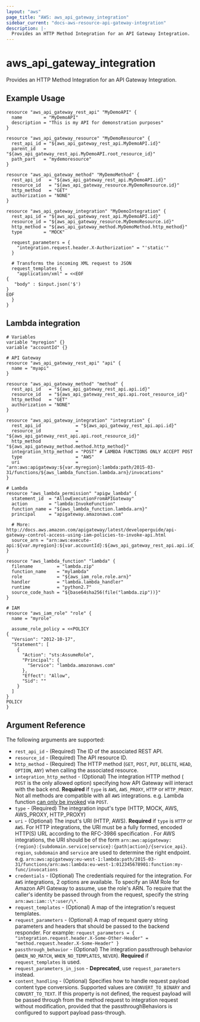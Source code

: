 ```yaml
---
layout: "aws"
page_title: "AWS: aws_api_gateway_integration"
sidebar_current: "docs-aws-resource-api-gateway-integration"
description: |-
  Provides an HTTP Method Integration for an API Gateway Integration.
---
```


# aws\_api\_gateway\_integration

Provides an HTTP Method Integration for an API Gateway Integration.

## Example Usage

```hcl
resource "aws_api_gateway_rest_api" "MyDemoAPI" {
  name        = "MyDemoAPI"
  description = "This is my API for demonstration purposes"
}

resource "aws_api_gateway_resource" "MyDemoResource" {
  rest_api_id = "${aws_api_gateway_rest_api.MyDemoAPI.id}"
  parent_id   = "${aws_api_gateway_rest_api.MyDemoAPI.root_resource_id}"
  path_part   = "mydemoresource"
}

resource "aws_api_gateway_method" "MyDemoMethod" {
  rest_api_id   = "${aws_api_gateway_rest_api.MyDemoAPI.id}"
  resource_id   = "${aws_api_gateway_resource.MyDemoResource.id}"
  http_method   = "GET"
  authorization = "NONE"
}

resource "aws_api_gateway_integration" "MyDemoIntegration" {
  rest_api_id = "${aws_api_gateway_rest_api.MyDemoAPI.id}"
  resource_id = "${aws_api_gateway_resource.MyDemoResource.id}"
  http_method = "${aws_api_gateway_method.MyDemoMethod.http_method}"
  type        = "MOCK"

  request_parameters = {
    "integration.request.header.X-Authorization" = "'static'"
  }

  # Transforms the incoming XML request to JSON
  request_templates {
    "application/xml" = <<EOF
{
   "body" : $input.json('$')
}
EOF
  }
}
```

## Lambda integration

```hcl
# Variables
variable "myregion" {}
variable "accountId" {}

# API Gateway
resource "aws_api_gateway_rest_api" "api" {
  name = "myapi"
}

resource "aws_api_gateway_method" "method" {
  rest_api_id   = "${aws_api_gateway_rest_api.api.id}"
  resource_id   = "${aws_api_gateway_rest_api.api.root_resource_id}"
  http_method   = "GET"
  authorization = "NONE"
}

resource "aws_api_gateway_integration" "integration" {
  rest_api_id             = "${aws_api_gateway_rest_api.api.id}"
  resource_id             = "${aws_api_gateway_rest_api.api.root_resource_id}"
  http_method             = "${aws_api_gateway_method.method.http_method}"
  integration_http_method = "POST" # LAMBDA FUNCTIONS ONLY ACCEPT POST
  type                    = "AWS"
  uri                     = "arn:aws:apigateway:${var.myregion}:lambda:path/2015-03-31/functions/${aws_lambda_function.lambda.arn}/invocations"
}

# Lambda
resource "aws_lambda_permission" "apigw_lambda" {
  statement_id  = "AllowExecutionFromAPIGateway"
  action        = "lambda:InvokeFunction"
  function_name = "${aws_lambda_function.lambda.arn}"
  principal     = "apigateway.amazonaws.com"

  # More: http://docs.aws.amazon.com/apigateway/latest/developerguide/api-gateway-control-access-using-iam-policies-to-invoke-api.html
  source_arn = "arn:aws:execute-api:${var.myregion}:${var.accountId}:${aws_api_gateway_rest_api.api.id}/*/${aws_api_gateway_method.method.http_method}/resourcepath/subresourcepath"
}

resource "aws_lambda_function" "lambda" {
  filename         = "lambda.zip"
  function_name    = "mylambda"
  role             = "${aws_iam_role.role.arn}"
  handler          = "lambda.lambda_handler"
  runtime          = "python2.7"
  source_code_hash = "${base64sha256(file("lambda.zip"))}"
}

# IAM
resource "aws_iam_role" "role" {
  name = "myrole"

  assume_role_policy = <<POLICY
{
  "Version": "2012-10-17",
  "Statement": [
    {
      "Action": "sts:AssumeRole",
      "Principal": {
        "Service": "lambda.amazonaws.com"
      },
      "Effect": "Allow",
      "Sid": ""
    }
  ]
}
POLICY
}
```

## Argument Reference

The following arguments are supported:

* `rest_api_id` - (Required) The ID of the associated REST API.
* `resource_id` - (Required) The API resource ID.
* `http_method` - (Required) The HTTP method (`GET`, `POST`, `PUT`, `DELETE`, `HEAD`, `OPTION`, `ANY`)
  when calling the associated resource.
* `integration_http_method` - (Optional) The integration HTTP method
  ( `POST` is the only allowed option) specifying how API Gateway will interact with the back end.
  **Required** if `type` is `AWS`, `AWS_PROXY`, `HTTP` or `HTTP_PROXY`.
  Not all methods are compatible with all `AWS` integrations.
  e.g. Lambda function [can only be invoked](https://github.com/awslabs/aws-apigateway-importer/issues/9#issuecomment-129651005) via `POST`.
* `type` - (Required) The integration input's type (HTTP, MOCK, AWS, AWS_PROXY, HTTP_PROXY)
* `uri` - (Optional) The input's URI (HTTP, AWS). **Required** if `type` is `HTTP` or `AWS`.
  For HTTP integrations, the URI must be a fully formed, encoded HTTP(S) URL according to the RFC-3986 specification . For AWS integrations, the URI should be of the form `arn:aws:apigateway:{region}:{subdomain.service|service}:{path|action}/{service_api}`. `region`, `subdomain` and `service` are used to determine the right endpoint.
  e.g. `arn:aws:apigateway:eu-west-1:lambda:path/2015-03-31/functions/arn:aws:lambda:eu-west-1:012345678901:function:my-func/invocations`
* `credentials` - (Optional) The credentials required for the integration. For `AWS` integrations, 2 options are available. To specify an IAM Role for Amazon API Gateway to assume, use the role's ARN. To require that the caller's identity be passed through from the request, specify the string `arn:aws:iam::\*:user/\*`.
* `request_templates` - (Optional) A map of the integration's request templates.
* `request_parameters` - (Optional) A map of request query string parameters and headers that should be passed to the backend responder.
  For example: `request_parameters = { "integration.request.header.X-Some-Other-Header" = "method.request.header.X-Some-Header" }`
* `passthrough_behavior` - (Optional) The integration passthrough behavior (`WHEN_NO_MATCH`, `WHEN_NO_TEMPLATES`, `NEVER`).  **Required** if `request_templates` is used.
* `request_parameters_in_json` - **Deprecated**, use `request_parameters` instead.
* `content_handling` - (Optional) Specifies how to handle request payload content type conversions. Supported values are `CONVERT_TO_BINARY` and `CONVERT_TO_TEXT`. If this property is not defined, the request payload will be passed through from the method request to integration request without modification, provided that the passthroughBehaviors is configured to support payload pass-through.
